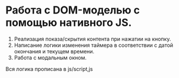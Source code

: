 # Работа с DOM-моделью с помощью нативного JS.
1. Реализация показа/скрытия контента при нажатии на кнопку.
2. Написание логики изменения таймера в соответствии с датой окончания и текущем времени.
3. Работа с модальным окном.



Вся логика прописана в js/script,js
